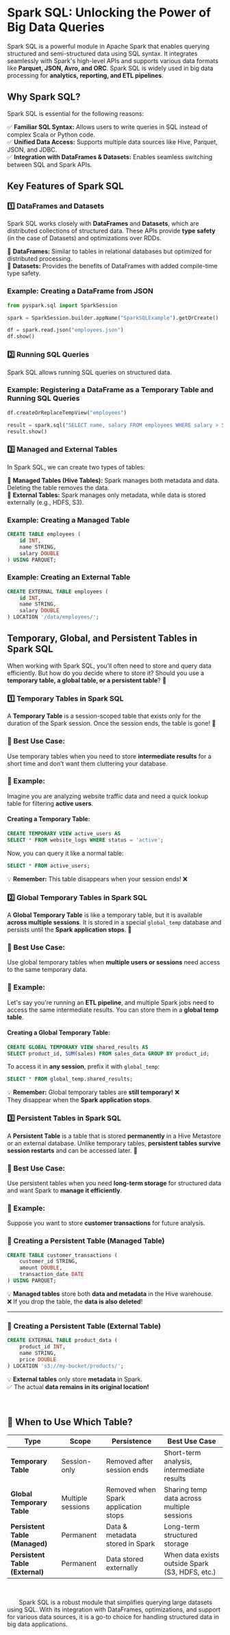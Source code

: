 # Spark SQL: Unlocking the Power of Big Data Queries

Spark SQL is a powerful module in Apache Spark that enables querying structured and semi-structured data using SQL syntax. It integrates seamlessly with Spark's high-level APIs and supports various data formats like **Parquet, JSON, Avro, and ORC**. Spark SQL is widely used in big data processing for **analytics, reporting, and ETL pipelines**.  


## Why Spark SQL?

Spark SQL is essential for the following reasons:

✅ **Familiar SQL Syntax:** Allows users to write queries in SQL instead of complex Scala or Python code.  
✅ **Unified Data Access:** Supports multiple data sources like Hive, Parquet, JSON, and JDBC.   
✅ **Integration with DataFrames & Datasets:** Enables seamless switching between SQL and Spark APIs.  

## Key Features of Spark SQL

### 1️⃣ DataFrames and Datasets  
Spark SQL works closely with **DataFrames** and **Datasets**, which are distributed collections of structured data. These APIs provide **type safety** (in the case of Datasets) and optimizations over RDDs.

🔹 **DataFrames:** Similar to tables in relational databases but optimized for distributed processing.  
🔹 **Datasets:** Provides the benefits of DataFrames with added compile-time type safety.  

### Example: Creating a DataFrame from JSON  

```python
from pyspark.sql import SparkSession

spark = SparkSession.builder.appName("SparkSQLExample").getOrCreate()

df = spark.read.json("employees.json")
df.show()
```
### 2️⃣ Running SQL Queries  
Spark SQL allows running SQL queries on structured data.  

### Example: Registering a DataFrame as a Temporary Table and Running SQL Queries  

```python
df.createOrReplaceTempView("employees")

result = spark.sql("SELECT name, salary FROM employees WHERE salary > 50000")
result.show()
```
### 3️⃣ Managed and External Tables  
In Spark SQL, we can create two types of tables:  

🔹 **Managed Tables (Hive Tables):** Spark manages both metadata and data. Deleting the table removes the data.  
🔹 **External Tables:** Spark manages only metadata, while data is stored externally (e.g., HDFS, S3).  

### Example: Creating a Managed Table  

```sql
CREATE TABLE employees (
    id INT,
    name STRING,
    salary DOUBLE
) USING PARQUET;
```
### Example: Creating an External Table  

```sql
CREATE EXTERNAL TABLE employees (
    id INT,
    name STRING,
    salary DOUBLE
) LOCATION '/data/employees/';
```

## Temporary, Global, and Persistent Tables in Spark SQL
When working with Spark SQL, you’ll often need to store and query data efficiently. But how do you decide where to store it? Should you use a **temporary table, a global table, or a persistent table**? 🤔
### 1️⃣ Temporary Tables in Spark SQL

A **Temporary Table** is a session-scoped table that exists only for the duration of the Spark session. Once the session ends, the table is gone! 🚀

### 🔹 Best Use Case:
Use temporary tables when you need to store **intermediate results** for a short time and don’t want them cluttering your database.

### 📌 Example:
Imagine you are analyzing website traffic data and need a quick lookup table for filtering **active users**.

#### Creating a Temporary Table:
```sql
CREATE TEMPORARY VIEW active_users AS 
SELECT * FROM website_logs WHERE status = 'active';
```
Now, you can query it like a normal table:
```sql
SELECT * FROM active_users;
```
💡 **Remember:** This table disappears when your session ends! ❌

### 2️⃣ Global Temporary Tables in Spark SQL

A **Global Temporary Table** is like a temporary table, but it is available **across multiple sessions**. It is stored in a special `global_temp` database and persists until the **Spark application stops**. 🚀

### 🔹 Best Use Case:
Use global temporary tables when **multiple users or sessions** need access to the same temporary data.

### 📌 Example:
Let's say you're running an **ETL pipeline**, and multiple Spark jobs need to access the same intermediate results. You can store them in a **global temp table**.

#### Creating a Global Temporary Table:
```sql
CREATE GLOBAL TEMPORARY VIEW shared_results AS 
SELECT product_id, SUM(sales) FROM sales_data GROUP BY product_id;
```
To access it in **any session**, prefix it with `global_temp`:
```sql
SELECT * FROM global_temp.shared_results;
```
💡 **Remember:** Global temporary tables are **still temporary!** ❌  
They disappear when the **Spark application stops**.
### 3️⃣ Persistent Tables in Spark SQL

A **Persistent Table** is a table that is stored **permanently** in a Hive Metastore or an external database. Unlike temporary tables, **persistent tables survive session restarts** and can be accessed later. 🔄

### 🔹 Best Use Case:
Use persistent tables when you need **long-term storage** for structured data and want Spark to **manage it efficiently**.

### 📌 Example:
Suppose you want to store **customer transactions** for future analysis.

### 🔹 Creating a Persistent Table (Managed Table)
```sql
CREATE TABLE customer_transactions (
    customer_id STRING,
    amount DOUBLE,
    transaction_date DATE
) USING PARQUET;
```
💡 **Managed tables** store both **data and metadata** in the Hive warehouse.  
❌ If you drop the table, the **data is also deleted**!

---

### 🔹 Creating a Persistent Table (External Table)
```sql
CREATE EXTERNAL TABLE product_data (
    product_id INT,
    name STRING,
    price DOUBLE
) LOCATION 's3://my-bucket/products/';
```
💡 **External tables** only store **metadata** in Spark.  
✅ The actual **data remains in its original location!**

&nbsp;
## 🎯 When to Use Which Table?

| Type                          | Scope               | Persistence                     | Best Use Case                                       |
|-------------------------------|---------------------|---------------------------------|------------------------------------------------------|
| **Temporary Table**           | Session-only       | Removed after session ends     | Short-term analysis, intermediate results           |
| **Global Temporary Table**    | Multiple sessions  | Removed when Spark application stops | Sharing temp data across multiple sessions |
| **Persistent Table (Managed)** | Permanent         | Data & metadata stored in Spark | Long-term structured storage                        |
| **Persistent Table (External)** | Permanent        | Data stored externally         | When data exists outside Spark (S3, HDFS, etc.)     |


&nbsp;

&nbsp;&nbsp;&nbsp;&nbsp;&nbsp;&nbsp;&nbsp;Spark SQL is a robust module that simplifies querying large datasets using SQL. With its integration with DataFrames, optimizations, and support for various data sources, it is a go-to choice for handling structured data in big data applications.
